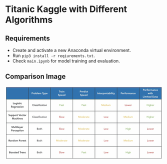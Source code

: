 # Titanic Kaggle with Different Algorithms

## Requirements

- Create and activate a new Anaconda virtual environment.
- Run `pip3 install -r reqiurements.txt`.
- Check `main.ipynb` for model training and evaluation.

##

## Comparison Image

![Model Overview](/dataset/overview.png)

##
